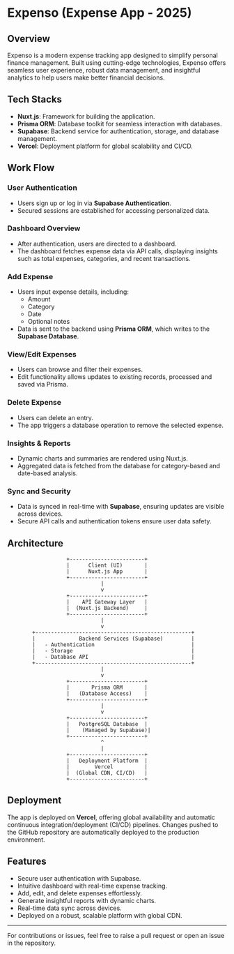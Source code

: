 # Expenso (Expense App - 2025)

## Overview
Expenso is a modern expense tracking app designed to simplify personal finance management. Built using cutting-edge technologies, Expenso offers seamless user experience, robust data management, and insightful analytics to help users make better financial decisions.

## Tech Stacks

- **Nuxt.js**: Framework for building the application.
- **Prisma ORM**: Database toolkit for seamless interaction with databases.
- **Supabase**: Backend service for authentication, storage, and database management.
- **Vercel**: Deployment platform for global scalability and CI/CD.

## Work Flow

### **User Authentication**
- Users sign up or log in via **Supabase Authentication**.
- Secured sessions are established for accessing personalized data.

### **Dashboard Overview**
- After authentication, users are directed to a dashboard.
- The dashboard fetches expense data via API calls, displaying insights such as total expenses, categories, and recent transactions.

### **Add Expense**
- Users input expense details, including:
  - Amount
  - Category
  - Date
  - Optional notes
- Data is sent to the backend using **Prisma ORM**, which writes to the **Supabase Database**.

### **View/Edit Expenses**
- Users can browse and filter their expenses.
- Edit functionality allows updates to existing records, processed and saved via Prisma.

### **Delete Expense**
- Users can delete an entry.
- The app triggers a database operation to remove the selected expense.

### **Insights & Reports**
- Dynamic charts and summaries are rendered using Nuxt.js.
- Aggregated data is fetched from the database for category-based and date-based analysis.

### **Sync and Security**
- Data is synced in real-time with **Supabase**, ensuring updates are visible across devices.
- Secure API calls and authentication tokens ensure user data safety.

## Architecture

```plaintext
                   +------------------------+
                   |      Client (UI)       |
                   |      Nuxt.js App       |
                   +------------------------+
                              |
                              v
                   +------------------------+
                   |    API Gateway Layer   |
                   |  (Nuxt.js Backend)     |
                   +------------------------+
                              |
                              v
        +--------------------------------------------------+
        |              Backend Services (Supabase)         |
        |   - Authentication                               |
        |   - Storage                                      |
        |   - Database API                                 |
        +--------------------------------------------------+
                              |
                              v
                   +------------------------+
                   |       Prisma ORM       |
                   |   (Database Access)    |
                   +------------------------+
                              |
                              v
                   +------------------------+
                   |   PostgreSQL Database  |
                   |    (Managed by Supabase)|
                   +------------------------+
                              ^
                              |
                   +------------------------+
                   |   Deployment Platform  |
                   |        Vercel          |
                   |  (Global CDN, CI/CD)   |
                   +------------------------+
```

## Deployment
The app is deployed on **Vercel**, offering global availability and automatic continuous integration/deployment (CI/CD) pipelines. Changes pushed to the GitHub repository are automatically deployed to the production environment.

## Features
- Secure user authentication with Supabase.
- Intuitive dashboard with real-time expense tracking.
- Add, edit, and delete expenses effortlessly.
- Generate insightful reports with dynamic charts.
- Real-time data sync across devices.
- Deployed on a robust, scalable platform with global CDN.

---

For contributions or issues, feel free to raise a pull request or open an issue in the repository.

